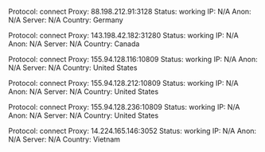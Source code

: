 Protocol: connect
Proxy: 88.198.212.91:3128
Status: working
IP: N/A
Anon: N/A
Server: N/A
Country: Germany

Protocol: connect
Proxy: 143.198.42.182:31280
Status: working
IP: N/A
Anon: N/A
Server: N/A
Country: Canada

Protocol: connect
Proxy: 155.94.128.116:10809
Status: working
IP: N/A
Anon: N/A
Server: N/A
Country: United States

Protocol: connect
Proxy: 155.94.128.212:10809
Status: working
IP: N/A
Anon: N/A
Server: N/A
Country: United States

Protocol: connect
Proxy: 155.94.128.236:10809
Status: working
IP: N/A
Anon: N/A
Server: N/A
Country: United States

Protocol: connect
Proxy: 14.224.165.146:3052
Status: working
IP: N/A
Anon: N/A
Server: N/A
Country: Vietnam

